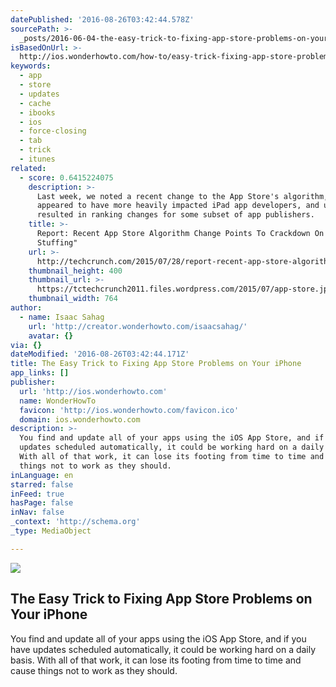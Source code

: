```yaml
---
datePublished: '2016-08-26T03:42:44.578Z'
sourcePath: >-
  _posts/2016-06-04-the-easy-trick-to-fixing-app-store-problems-on-your-iphone.md
isBasedOnUrl: >-
  http://ios.wonderhowto.com/how-to/easy-trick-fixing-app-store-problems-your-iphone-0168478/
keywords:
  - app
  - store
  - updates
  - cache
  - ibooks
  - ios
  - force-closing
  - tab
  - trick
  - itunes
related:
  - score: 0.6415224075
    description: >-
      Last week, we noted a recent change to the App Store's algorithm, which
      appeared to have more heavily impacted iPad app developers, and ultimately
      resulted in ranking changes for some subset of app publishers.
    title: >-
      Report: Recent App Store Algorithm Change Points To Crackdown On "Keyword
      Stuffing"
    url: >-
      http://techcrunch.com/2015/07/28/report-recent-app-store-algorithm-change-points-to-crackdown-on-keyword-stuffing/
    thumbnail_height: 400
    thumbnail_url: >-
      https://tctechcrunch2011.files.wordpress.com/2015/07/app-store.jpg?w=764&h=400&crop=1
    thumbnail_width: 764
author:
  - name: Isaac Sahag
    url: 'http://creator.wonderhowto.com/isaacsahag/'
    avatar: {}
via: {}
dateModified: '2016-08-26T03:42:44.171Z'
title: The Easy Trick to Fixing App Store Problems on Your iPhone
app_links: []
publisher:
  url: 'http://ios.wonderhowto.com'
  name: WonderHowTo
  favicon: 'http://ios.wonderhowto.com/favicon.ico'
  domain: ios.wonderhowto.com
description: >-
  You find and update all of your apps using the iOS App Store, and if you have
  updates scheduled automatically, it could be working hard on a daily basis.
  With all of that work, it can lose its footing from time to time and cause
  things not to work as they should.
inLanguage: en
starred: false
inFeed: true
hasPage: false
inNav: false
_context: 'http://schema.org'
_type: MediaObject

---
```

<article style=""><img src="https://s3-us-west-2.amazonaws.com/the-grid-img/p/0f90a1fd234e250b09ca442f6ed5a9362e3e6c24.jpg" /><h1>The Easy Trick to Fixing App Store Problems on Your iPhone</h1><p>You find and update all of your apps using the iOS App Store, and if you have updates scheduled automatically, it could be working hard on a daily basis. With all of that work, it can lose its footing from time to time and cause things not to work as they should.</p></article>